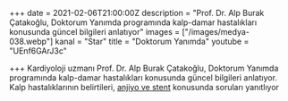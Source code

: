 +++
date = 2021-02-06T21:00:00Z
description = "Prof. Dr. Alp Burak Çatakoğlu, Doktorum Yanımda programında kalp-damar hastalıkları konusunda güncel bilgileri anlatıyor"
images = ["/images/medya-038.webp"]
kanal = "Star"
title = "Doktorum Yanımda"
youtube = "UEnf6GArJ3c"

+++
Kardiyoloji uzmanı Prof. Dr. Alp Burak Çatakoğlu, Doktorum Yanımda programında kalp-damar hastalıkları konusunda güncel bilgileri anlatıyor. Kalp hastalıklarının belirtileri, [anjiyo ve stent](https://catakoglu.com/anjiyo-stent/) konusunda soruları yanıtlıyor